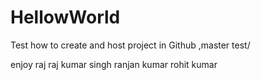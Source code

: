 # HellowWorld
Test how to create and host project in Github ,master test/

enjoy raj
raj kumar singh
ranjan kumar 
rohit kumar

